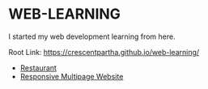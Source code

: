 # WEB-LEARNING

I started my web development learning from here. 

Root Link: https://crescentpartha.github.io/web-learning/

* [Restaurant](https://crescentpartha.github.io/web-learning/HTML%20CSS%20and%20Javascript%20for%20Web%20Developers/module5-solution/index.html "Single Page Restaurant Website")
* [Responsive Multipage Website](https://crescentpartha.github.io/web-learning/my-projects/project-1_responsive-multipage-website-using-html-css/index.html "Fully Responsive Multipage Travel Website")

